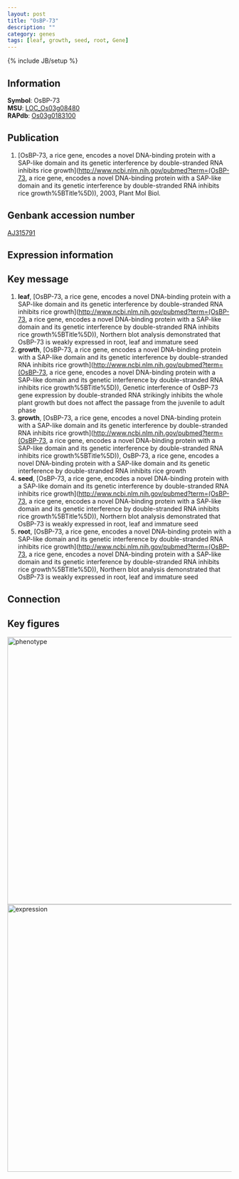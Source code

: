 ```yaml
---
layout: post
title: "OsBP-73"
description: ""
category: genes
tags: [leaf, growth, seed, root, Gene]
---
```

{% include JB/setup %}

## Information
__Symbol__: OsBP-73  
__MSU__: [LOC_Os03g08480](http://rice.plantbiology.msu.edu/cgi-bin/ORF_infopage.cgi?orf=LOC_Os03g08480)  
__RAPdb__: [Os03g0183100](http://rapdb.dna.affrc.go.jp/viewer/gbrowse_details/irgsp1?name=Os03g0183100)  

## Publication
1. [OsBP-73, a rice gene, encodes a novel DNA-binding protein with a SAP-like domain and its genetic interference by double-stranded RNA inhibits rice growth](http://www.ncbi.nlm.nih.gov/pubmed?term=(OsBP-73, a rice gene, encodes a novel DNA-binding protein with a SAP-like domain and its genetic interference by double-stranded RNA inhibits rice growth%5BTitle%5D)), 2003, Plant Mol Biol.

## Genbank accession number
[AJ315791](http://www.ncbi.nlm.nih.gov/nuccore/AJ315791)

## Expression information

## Key message
1. __leaf__, [OsBP-73, a rice gene, encodes a novel DNA-binding protein with a SAP-like domain and its genetic interference by double-stranded RNA inhibits rice growth](http://www.ncbi.nlm.nih.gov/pubmed?term=(OsBP-73, a rice gene, encodes a novel DNA-binding protein with a SAP-like domain and its genetic interference by double-stranded RNA inhibits rice growth%5BTitle%5D)),  Northern blot analysis demonstrated that OsBP-73 is weakly expressed in root, leaf and immature seed
2. __growth__, [OsBP-73, a rice gene, encodes a novel DNA-binding protein with a SAP-like domain and its genetic interference by double-stranded RNA inhibits rice growth](http://www.ncbi.nlm.nih.gov/pubmed?term=(OsBP-73, a rice gene, encodes a novel DNA-binding protein with a SAP-like domain and its genetic interference by double-stranded RNA inhibits rice growth%5BTitle%5D)),  Genetic interference of OsBP-73 gene expression by double-stranded RNA strikingly inhibits the whole plant growth but does not affect the passage from the juvenile to adult phase
3. __growth__, [OsBP-73, a rice gene, encodes a novel DNA-binding protein with a SAP-like domain and its genetic interference by double-stranded RNA inhibits rice growth](http://www.ncbi.nlm.nih.gov/pubmed?term=(OsBP-73, a rice gene, encodes a novel DNA-binding protein with a SAP-like domain and its genetic interference by double-stranded RNA inhibits rice growth%5BTitle%5D)), OsBP-73, a rice gene, encodes a novel DNA-binding protein with a SAP-like domain and its genetic interference by double-stranded RNA inhibits rice growth
4. __seed__, [OsBP-73, a rice gene, encodes a novel DNA-binding protein with a SAP-like domain and its genetic interference by double-stranded RNA inhibits rice growth](http://www.ncbi.nlm.nih.gov/pubmed?term=(OsBP-73, a rice gene, encodes a novel DNA-binding protein with a SAP-like domain and its genetic interference by double-stranded RNA inhibits rice growth%5BTitle%5D)),  Northern blot analysis demonstrated that OsBP-73 is weakly expressed in root, leaf and immature seed
5. __root__, [OsBP-73, a rice gene, encodes a novel DNA-binding protein with a SAP-like domain and its genetic interference by double-stranded RNA inhibits rice growth](http://www.ncbi.nlm.nih.gov/pubmed?term=(OsBP-73, a rice gene, encodes a novel DNA-binding protein with a SAP-like domain and its genetic interference by double-stranded RNA inhibits rice growth%5BTitle%5D)),  Northern blot analysis demonstrated that OsBP-73 is weakly expressed in root, leaf and immature seed

## Connection

## Key figures
<img src="http://ricencode.github.io/images/OsBP-73.pheno.png" alt="phenotype"  style="width: 600px;"/>

<img src="http://ricencode.github.io/images/OsBP-73.exp.png" alt="expression"  style="width: 600px;"/>


